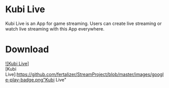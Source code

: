 # Kubi Live

Kubi Live is an App for game streaming. Users can create live streaming or watch live streaming with this App everywhere. 

# Download


[![Kubi Live]](https://play.google.com/store/apps/details?id=com.mark.streamproject)  
[Kubi Live]:https://github.com/fertalizer/StreamProject/blob/master/images/google-play-badge.png"Kubi Live" 


